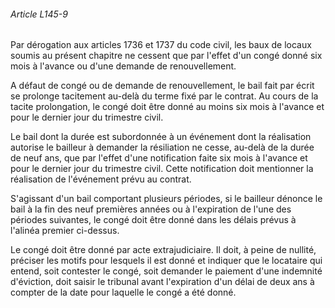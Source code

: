 ###### Article L145-9

Par dérogation aux articles 1736 et 1737 du code civil, les baux de locaux soumis au présent chapitre ne cessent que par l'effet d'un congé donné six mois à l'avance ou d'une demande de renouvellement.

A défaut de congé ou de demande de renouvellement, le bail fait par écrit se prolonge tacitement au-delà du terme fixé par le contrat. Au cours de la tacite prolongation, le congé doit être donné au moins six mois à l'avance et pour le dernier jour du trimestre civil.

Le bail dont la durée est subordonnée à un événement dont la réalisation autorise le bailleur à demander la résiliation ne cesse, au-delà de la durée de neuf ans, que par l'effet d'une notification faite six mois à l'avance et pour le dernier jour du trimestre civil. Cette notification doit mentionner la réalisation de l'événement prévu au contrat.

S'agissant d'un bail comportant plusieurs périodes, si le bailleur dénonce le bail à la fin des neuf premières années ou à l'expiration de l'une des périodes suivantes, le congé doit être donné dans les délais prévus à l'alinéa premier ci-dessus.

Le congé doit être donné par acte extrajudiciaire. Il doit, à peine de nullité, préciser les motifs pour lesquels il est donné et indiquer que le locataire qui entend, soit contester le congé, soit demander le paiement d'une indemnité d'éviction, doit saisir le tribunal avant l'expiration d'un délai de deux ans à compter de la date pour laquelle le congé a été donné.

